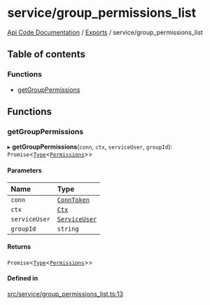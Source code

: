 # service/group\_permissions\_list
 
[Api Code Documentation](../README.md) / [Exports](../modules.md) / service/group\_permissions\_list

## Table of contents

### Functions

- [getGroupPermissions](service_group_permissions_list.md#getgrouppermissions)

## Functions

### getGroupPermissions

▸ **getGroupPermissions**(`conn`, `ctx`, `serviceUser`, `groupId`): `Promise`\<[`Type`](result.md#type)\<[`Permissions`](service_domain_permissions.md#permissions)\>\>

#### Parameters

| Name | Type |
| :------ | :------ |
| `conn` | [`ConnToken`](service_conn.md#conntoken) |
| `ctx` | [`Ctx`](../interfaces/lib_ctx.Ctx.md) |
| `serviceUser` | [`ServiceUser`](../interfaces/service_domain_organization_service_user.ServiceUser.md) |
| `groupId` | `string` |

#### Returns

`Promise`\<[`Type`](result.md#type)\<[`Permissions`](service_domain_permissions.md#permissions)\>\>

#### Defined in

[src/service/group_permissions_list.ts:13](https://github.com/openkfw/TruBudget/blob/26ade46/api/src/service/group_permissions_list.ts#L13)
